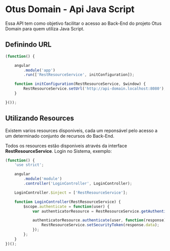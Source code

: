 # Otus Domain - Api Java Script

Essa API tem como objetivo facilitar o acesso ao Back-End do projeto Otus Domain para quem utiliza Java Script. 

## Definindo URL

``` javascript
(function() {

    angular
        .module('app')
        .run(['RestResourceService', initConfiguration]);

    function initConfiguration(RestResourceService, $window) {
        RestResourceService.setUrl('http://api-domain.localhost:8080');
    }

}());
```

## Utilizando Resources
Existem varios resources disponiveis, cada um reponsável pelo acesso a um determinado conjunto de
recursos do Back-End.

Todos os resources estão disponiveis através da interface **RestResourceService**.
Login no Sistema, exemplo:

``` javascript
(function() {
    'use strict';

    angular
        .module('module')
        .controller('LoginController', LoginController);

    LoginController.$inject = ['RestResourceService'];

    function LoginController(RestResourceService) {
        $scope.authenticate = function(user) {
            var authenticatorResource = RestResourceService.getAuthenticatorResource();

            authenticatorResource.authenticate(user, function(response) {
                RestResourceService.setSecurityToken(response.data);
            });
        };
    }
})();
```




